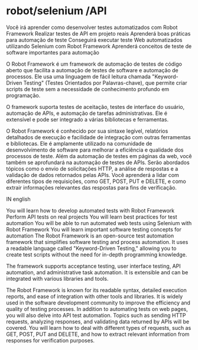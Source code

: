 # robot/selenium /API

Você irá aprender como desenvolver testes automatizados com Robot Framework
Realizar testes de API em projeto reais
Aprenderá boas práticas para automação de teste
Conseguirá executar teste Web automatizados utilizando Selenium com Robot Framework
Aprenderá conceitos de teste de software importantes para automação

O Robot Framework é um framework de automação de testes de código aberto que facilita a automação de testes de software e automação de processos. Ele usa uma linguagem de fácil leitura chamada "Keyword-Driven Testing" (Testes Orientados por Palavras-chave), que permite criar scripts de teste sem a necessidade de conhecimento profundo em programação.

O framework suporta testes de aceitação, testes de interface do usuário, automação de APIs, e automação de tarefas administrativas. Ele é extensível e pode ser integrado a várias bibliotecas e ferramentas.

O Robot Framework é conhecido por sua sintaxe legível, relatórios detalhados de execução e facilidade de integração com outras ferramentas e bibliotecas. Ele é amplamente utilizado na comunidade de desenvolvimento de software para melhorar a eficiência e qualidade dos processos de teste. 
Além da automação de testes em páginas da web, você também se aprofundará na automação de testes de APIs. Serão abordados tópicos como o envio de solicitações HTTP, a análise de respostas e a validação de dados retornados pelas APIs. Você aprenderá a lidar com diferentes tipos de requisições, como GET, POST, PUT e DELETE, e como extrair informações relevantes das respostas para fins de verificação.

IN english

You will learn how to develop automated tests with Robot Framework
Perform API tests on real projects
You will learn best practices for test automation
You will be able to run automated web tests using Selenium with Robot Framework
You will learn important software testing concepts for automation
The Robot Framework is an open-source test automation framework that simplifies software testing and process automation. It uses a readable language called "Keyword-Driven Testing," allowing you to create test scripts without the need for in-depth programming knowledge.

The framework supports acceptance testing, user interface testing, API automation, and administrative task automation. It is extensible and can be integrated with various libraries and tools.

The Robot Framework is known for its readable syntax, detailed execution reports, and ease of integration with other tools and libraries. It is widely used in the software development community to improve the efficiency and quality of testing processes. In addition to automating tests on web pages, you will also delve into API test automation. Topics such as sending HTTP requests, analyzing responses, and validating data returned by APIs will be covered. You will learn how to deal with different types of requests, such as GET, POST, PUT and DELETE, and how to extract relevant information from responses for verification purposes.
